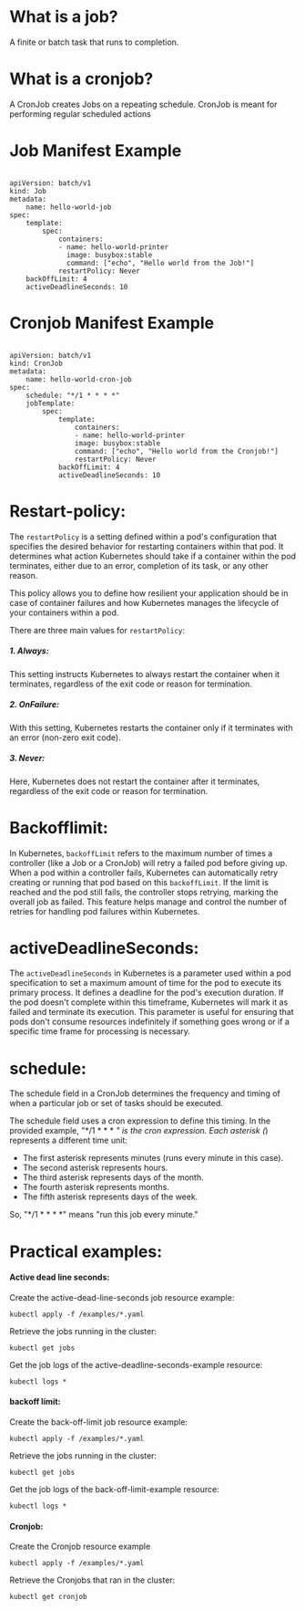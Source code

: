 # What is a job?

A finite or batch task that runs to completion.

# What is a cronjob?

A CronJob creates Jobs on a repeating schedule.
CronJob is meant for performing regular scheduled actions 

# Job Manifest Example

```

apiVersion: batch/v1
kind: Job
metadata:
    name: hello-world-job
spec:
    template:
        spec:
            containers:
            - name: hello-world-printer
              image: busybox:stable
              command: ["echo", "Hello world from the Job!"]
            restartPolicy: Never
    backOffLimit: 4
    activeDeadlineSeconds: 10

```

# Cronjob Manifest Example

```

apiVersion: batch/v1
kind: CronJob
metadata:
    name: hello-world-cron-job
spec:
    schedule: "*/1 * * * *"
    jobTemplate:
        spec:
            template:
                containers:
                - name: hello-world-printer
                image: busybox:stable
                command: ["echo", "Hello world from the Cronjob!"]
                restartPolicy: Never
            backOffLimit: 4
            activeDeadlineSeconds: 10

```

# Restart-policy:

The `restartPolicy` is a setting defined within a pod's configuration that specifies the desired behavior for restarting containers within that pod. It determines what action Kubernetes should take if a container within the pod terminates, either due to an error, completion of its task, or any other reason.

This policy allows you to define how resilient your application should be in case of container failures and how Kubernetes manages the lifecycle of your containers within a pod.

There are three main values for `restartPolicy`:

##### 1. Always: 

This setting instructs Kubernetes to always restart the container when it terminates, regardless of the exit code or reason for termination.

##### 2. OnFailure: 

With this setting, Kubernetes restarts the container only if it terminates with an error (non-zero exit code).

##### 3. Never: 

Here, Kubernetes does not restart the container after it terminates, regardless of the exit code or reason for termination. 


# Backofflimit:

In Kubernetes, `backoffLimit` refers to the maximum number of times a controller (like a Job or a CronJob) will retry a failed pod before giving up. When a pod within a controller fails, Kubernetes can automatically retry creating or running that pod based on this `backoffLimit`. If the limit is reached and the pod still fails, the controller stops retrying, marking the overall job as failed. This feature helps manage and control the number of retries for handling pod failures within Kubernetes.

# activeDeadlineSeconds:

The `activeDeadlineSeconds` in Kubernetes is a parameter used within a pod specification to set a maximum amount of time for the pod to execute its primary process. It defines a deadline for the pod's execution duration. If the pod doesn't complete within this timeframe, Kubernetes will mark it as failed and terminate its execution. This parameter is useful for ensuring that pods don't consume resources indefinitely if something goes wrong or if a specific time frame for processing is necessary.

# schedule:

The schedule field in a CronJob determines the frequency and timing of when a particular job or set of tasks should be executed.

The schedule field uses a cron expression to define this timing. In the provided example, "*/1 * * * *" is the cron expression. Each asterisk (*) represents a different time unit:

- The first asterisk represents minutes (runs every minute in this case).
- The second asterisk represents hours.
- The third asterisk represents days of the month.
- The fourth asterisk represents months.
- The fifth asterisk represents days of the week.

So, "*/1 * * * *" means "run this job every minute."

# Practical examples:

#### Active dead line seconds:

Create the active-dead-line-seconds job resource example:

```
kubectl apply -f /examples/*.yaml
```

Retrieve the jobs running in  the cluster:

```
kubectl get jobs
```

Get the job logs of the active-deadline-seconds-example resource:

```
kubectl logs *
```


#### backoff limit:

Create the back-off-limit job resource example:

```
kubectl apply -f /examples/*.yaml
```

Retrieve the jobs running in  the cluster:

```
kubectl get jobs
```

Get the job logs of the back-off-limit-example resource:

```
kubectl logs *
```

#### Cronjob:

Create the Cronjob resource example

```
kubectl apply -f /examples/*.yaml
```

Retrieve the Cronjobs that ran in  the cluster:

```
kubectl get cronjob
```
